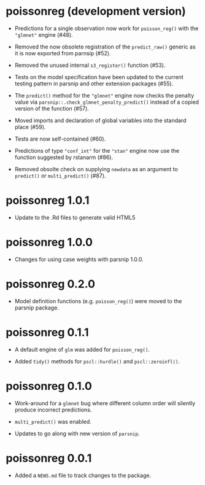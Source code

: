 # poissonreg (development version)

* Predictions for a single observation now work for `poisson_reg()` with the `"glmnet"` engine (#48).

* Removed the now obsolete registration of the `predict_raw()` generic as it is now exported from parnsip (#52).

* Removed the unused internal `s3_register()` function (#53).

* Tests on the model specification have been updated to the current testing pattern in parsnip and other extension packages (#55).

* The `predict()` method for the `"glmnet"` engine now checks the penalty value via `parsnip::.check_glmnet_penalty_predict()` instead of a copied version of the function (#57).

* Moved imports and declaration of global variables into the standard place (#59).

* Tests are now self-contained (#60).

* Predictions of type `"conf_int"` for the `"stan"` engine now use the function suggested by rstanarm (#86).

* Removed obsolte check on supplying `newdata` as an argument to `predict()` or `multi_predict()` (#87).


# poissonreg 1.0.1

* Update to the .Rd files to generate valid HTML5


# poissonreg 1.0.0

* Changes for using case weights with parsnip 1.0.0.


# poissonreg 0.2.0

* Model definition functions (e.g. `poisson_reg()`) were moved to the parsnip package.


# poissonreg 0.1.1

* A default engine of `glm` was added for `poisson_reg()`. 

* Added `tidy()` methods for `pscl::hurdle()` and `pscl::zeroinfl()`.


# poissonreg 0.1.0

* Work-around for a `glmnet` bug where different column order will silently produce incorrect predictions. 

* `multi_predict()` was enabled. 

* Updates to go along with new version of `parsnip`. 


# poissonreg 0.0.1

* Added a `NEWS.md` file to track changes to the package.
